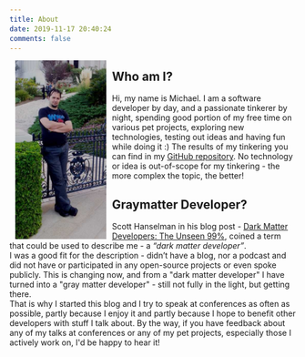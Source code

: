 ```yaml
---
title: About
date: 2019-11-17 20:40:24
comments: false
---
```

<img align="left" style="margin-right:10px; margin-left:10px;" width="160" src="me_large.jpg" />

## Who am I?

Hi, my name is Michael. I am a software developer by day, and a passionate tinkerer by night, spending good portion of my free time on various pet projects, exploring new technologies, testing out ideas and having fun while doing it :)
The results of my tinkering you can find in my [GitHub repository](https://github.com/myarichuk). No technology or idea is out-of-scope for my tinkering - the more complex the topic, the better!

## Graymatter Developer?
Scott Hanselman in his blog post - [Dark Matter Developers: The Unseen 99%](https://www.hanselman.com/blog/DarkMatterDevelopersTheUnseen99.aspx), coined a term that could be used to describe me - a _“dark matter developer”_.  
I was a good fit for the description - didn’t have a blog, nor a podcast and did not have or participated in any open-source projects or even spoke publicly. This is changing now, and from a "dark matter developer" I have turned into a "gray matter developer" - still not fully in the light, but getting there.  
That is why I started this blog and I try to speak at conferences as often as possible, partly because I enjoy it and partly because I hope to benefit other developers with stuff I talk about. 
By the way, if you have feedback about any of my talks at conferences or any of my pet projects, especially those I actively work on, I'd be happy to hear it!